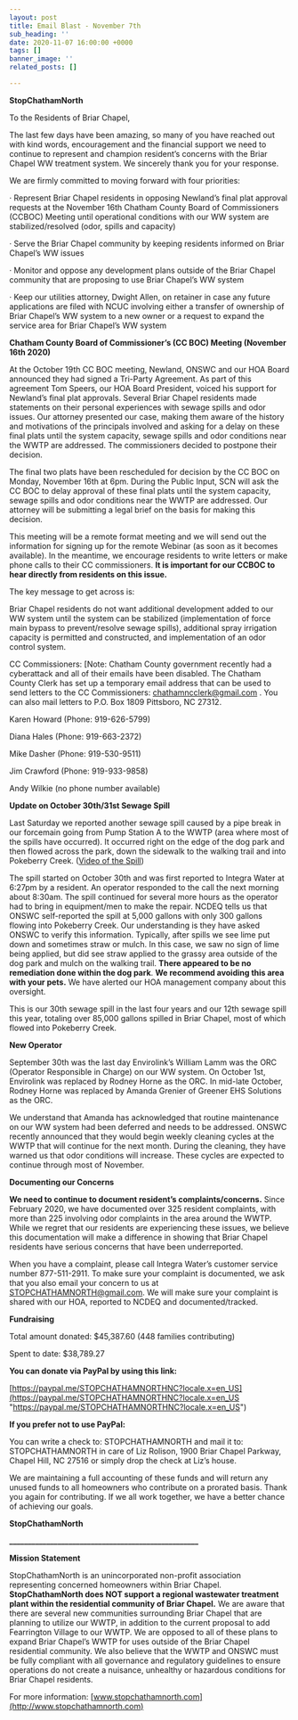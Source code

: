 ```yaml
---
layout: post
title: Email Blast - November 7th
sub_heading: ''
date: 2020-11-07 16:00:00 +0000
tags: []
banner_image: ''
related_posts: []

---
```

**StopChathamNorth**

To the Residents of Briar Chapel,

The last few days have been amazing, so many of you have reached out with kind words, encouragement and the financial support we need to continue to represent and champion resident’s concerns with the Briar Chapel WW treatment system. We sincerely thank you for your response.

We are firmly committed to moving forward with four priorities:

· Represent Briar Chapel residents in opposing Newland’s final plat approval requests at the November 16th Chatham County Board of Commissioners (CCBOC) Meeting until operational conditions with our WW system are stabilized/resolved (odor, spills and capacity)

· Serve the Briar Chapel community by keeping residents informed on Briar Chapel’s WW issues

· Monitor and oppose any development plans outside of the Briar Chapel community that are proposing to use Briar Chapel’s WW system

· Keep our utilities attorney, Dwight Allen, on retainer in case any future applications are filed with NCUC involving either a transfer of ownership of Briar Chapel’s WW system to a new owner or a request to expand the service area for Briar Chapel’s WW system

**Chatham County Board of Commissioner’s (CC BOC) Meeting (November 16th 2020)**

At the October 19th CC BOC meeting, Newland, ONSWC and our HOA Board announced they had signed a Tri-Party Agreement. As part of this agreement Tom Speers, our HOA Board President, voiced his support for Newland’s final plat approvals. Several Briar Chapel residents made statements on their personal experiences with sewage spills and odor issues. Our attorney presented our case, making them aware of the history and motivations of the principals involved and asking for a delay on these final plats until the system capacity, sewage spills and odor conditions near the WWTP are addressed. The commissioners decided to postpone their decision.

The final two plats have been rescheduled for decision by the CC BOC on Monday, November 16th at 6pm. During the Public Input, SCN will ask the CC BOC to delay approval of these final plats until the system capacity, sewage spills and odor conditions near the WWTP are addressed. Our attorney will be submitting a legal brief on the basis for making this decision.

This meeting will be a remote format meeting and we will send out the information for signing up for the remote Webinar (as soon as it becomes available). In the meantime, we encourage residents to write letters or make phone calls to their CC commissioners. **It is important for our CCBOC to hear directly from residents on this issue.**

The key message to get across is:

Briar Chapel residents do not want additional development added to our WW system until the system can be stabilized (implementation of force main bypass to prevent/resolve sewage spills), additional spray irrigation capacity is permitted and constructed, and implementation of an odor control system.

CC Commissioners: \[Note: Chatham County government recently had a cyberattack and all of their emails have been disabled. The Chatham County Clerk has set up a temporary email address that can be used to send letters to the CC Commissioners: [chathamncclerk@gmail.com](mailto:chathamncclerk@gmail.com) . You can also mail letters to P.O. Box 1809 Pittsboro, NC 27312.

Karen Howard (Phone: 919-626-5799)

Diana Hales (Phone: 919-663-2372)

Mike Dasher (Phone: 919-530-9511)

Jim Crawford (Phone: 919-933-9858)

Andy Wilkie (no phone number available)

**Update on October 30th/31st Sewage Spill**

Last Saturday we reported another sewage spill caused by a pipe break in our forcemain going from Pump Station A to the WWTP (area where most of the spills have occurred). It occurred right on the edge of the dog park and then flowed across the park, down the sidewalk to the walking trail and into Pokeberry Creek. ([Video of the Spill](https://drive.google.com/file/d/1tuPKaQLk5oVFG6tHRNJ-iOFmgyRfcXq3/view?usp=sharing))

The spill started on October 30th and was first reported to Integra Water at 6:27pm by a resident. An operator responded to the call the next morning about 8:30am. The spill continued for several more hours as the operator had to bring in equipment/men to make the repair. NCDEQ tells us that ONSWC self-reported the spill at 5,000 gallons with only 300 gallons flowing into Pokeberry Creek. Our understanding is they have asked ONSWC to verify this information. Typically, after spills we see lime put down and sometimes straw or mulch. In this case, we saw no sign of lime being applied, but did see straw applied to the grassy area outside of the dog park and mulch on the walking trail. **There appeared to be no remediation done within the dog park**. **We recommend avoiding this area with your pets.** We have alerted our HOA management company about this oversight.

This is our 30th sewage spill in the last four years and our 12th sewage spill this year, totaling over 85,000 gallons spilled in Briar Chapel, most of which flowed into Pokeberry Creek.

**New Operator**

September 30th was the last day Envirolink’s William Lamm was the ORC (Operator Responsible in Charge) on our WW system. On October 1st, Envirolink was replaced by Rodney Horne as the ORC. In mid-late October, Rodney Horne was replaced by Amanda Grenier of Greener EHS Solutions as the ORC.

We understand that Amanda has acknowledged that routine maintenance on our WW system had been deferred and needs to be addressed. ONSWC recently announced that they would begin weekly cleaning cycles at the WWTP that will continue for the next month. During the cleaning, they have warned us that odor conditions will increase. These cycles are expected to continue through most of November.

**Documenting our Concerns**

**We need to continue to document resident’s complaints/concerns.** Since February 2020, we have documented over 325 resident complaints, with more than 225 involving odor complaints in the area around the WWTP. While we regret that our residents are experiencing these issues, we believe this documentation will make a difference in showing that Briar Chapel residents have serious concerns that have been underreported.

When you have a complaint, please call Integra Water’s customer service number 877-511-2911. To make sure your complaint is documented, we ask that you also email your concern to us at [STOPCHATHAMNORTH@gmail.com](mailto:STOPCHATHAMNORTH@gmail.com). We will make sure your complaint is shared with our HOA, reported to NCDEQ and documented/tracked.

**Fundraising**

Total amount donated: $45,387.60 (448 families contributing)

Spent to date: $38,789.27

**You can donate via PayPal by using this link:**

[https://paypal.me/STOPCHATHAMNORTHNC?locale.x=en_US](https://paypal.me/STOPCHATHAMNORTHNC?locale.x=en_US "https://paypal.me/STOPCHATHAMNORTHNC?locale.x=en_US")

**If you prefer not to use PayPal:**

You can write a check to: STOPCHATHAMNORTH and mail it to: STOPCHATHAMNORTH in care of Liz Rolison, 1900 Briar Chapel Parkway, Chapel Hill, NC 27516 or simply drop the check at Liz’s house.

We are maintaining a full accounting of these funds and will return any unused funds to all homeowners who contribute on a prorated basis. Thank you again for contributing. If we all work together, we have a better chance of achieving our goals.

**StopChathamNorth**

**___________________________________________________**

**Mission Statement**

StopChathamNorth is an unincorporated non-profit association representing concerned homeowners within Briar Chapel. **StopChathamNorth does NOT support a regional wastewater treatment plant within the residential community of Briar Chapel.** We are aware that there are several new communities surrounding Briar Chapel that are planning to utilize our WWTP, in addition to the current proposal to add Fearrington Village to our WWTP. We are opposed to all of these plans to expand Briar Chapel’s WWTP for uses outside of the Briar Chapel residential community. We also believe that the WWTP and ONSWC must be fully compliant with all governance and regulatory guidelines to ensure operations do not create a nuisance, unhealthy or hazardous conditions for Briar Chapel residents.

For more information: [www.stopchathamnorth.com](http://www.stopchathamnorth.com)